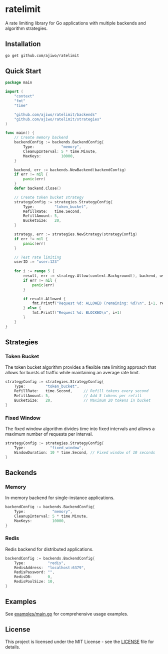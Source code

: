 # ratelimit

A rate limiting library for Go applications with multiple backends and algorithm strategies.

## Installation

```bash
go get github.com/ajiwo/ratelimit
```

## Quick Start

```go
package main

import (
    "context"
    "fmt"
    "time"

    "github.com/ajiwo/ratelimit/backends"
    "github.com/ajiwo/ratelimit/strategies"
)

func main() {
    // Create memory backend
    backendConfig := backends.BackendConfig{
        Type:            "memory",
        CleanupInterval: 5 * time.Minute,
        MaxKeys:         10000,
    }

    backend, err := backends.NewBackend(backendConfig)
    if err != nil {
        panic(err)
    }
    defer backend.Close()

    // Create token bucket strategy
    strategyConfig := strategies.StrategyConfig{
        Type:         "token_bucket",
        RefillRate:   time.Second,
        RefillAmount: 5,
        BucketSize:   20,
    }

    strategy, err := strategies.NewStrategy(strategyConfig)
    if err != nil {
        panic(err)
    }

    // Test rate limiting
    userID := "user:123"
    
    for i := range 5 {
        result, err := strategy.Allow(context.Background(), backend, userID, 20, time.Minute)
        if err != nil {
            panic(err)
        }

        if result.Allowed {
            fmt.Printf("Request %d: ALLOWED (remaining: %d)\n", i+1, result.Remaining)
        } else {
            fmt.Printf("Request %d: BLOCKED\n", i+1)
        }
    }
}
```

## Strategies

### Token Bucket

The token bucket algorithm provides a flexible rate limiting approach that allows for bursts of traffic while maintaining an average rate limit.

```go
strategyConfig := strategies.StrategyConfig{
    Type:         "token_bucket",
    RefillRate:   time.Second,     // Refill tokens every second
    RefillAmount: 5,               // Add 5 tokens per refill
    BucketSize:   20,              // Maximum 20 tokens in bucket
}
```

### Fixed Window

The fixed window algorithm divides time into fixed intervals and allows a maximum number of requests per interval.

```go
strategyConfig := strategies.StrategyConfig{
    Type:           "fixed_window",
    WindowDuration: 10 * time.Second, // Fixed window of 10 seconds
}
```

## Backends

### Memory

In-memory backend for single-instance applications.

```go
backendConfig := backends.BackendConfig{
    Type:            "memory",
    CleanupInterval: 5 * time.Minute,
    MaxKeys:         10000,
}
```

### Redis

Redis backend for distributed applications.

```go
backendConfig := backends.BackendConfig{
    Type:          "redis",
    RedisAddress:  "localhost:6379",
    RedisPassword: "",
    RedisDB:       0,
    RedisPoolSize: 10,
}
```

## Examples

See [examples/main.go](examples/main.go) for comprehensive usage examples.

## License

This project is licensed under the MIT License - see the [LICENSE](LICENSE) file for details.